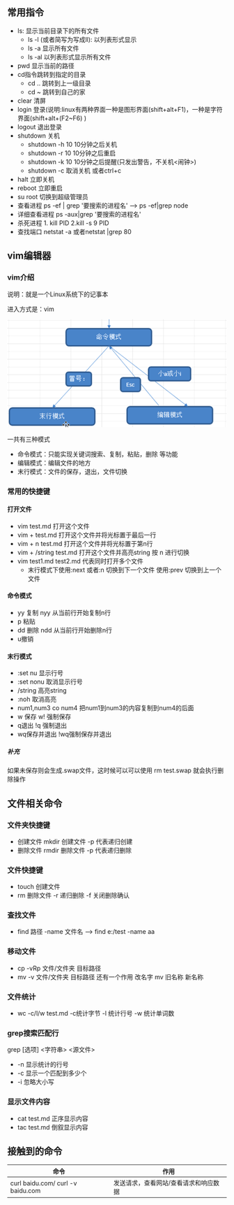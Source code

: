 ## 常用指令

* ls: 显示当前目录下的所有文件
  * ls -l (或者简写为写成ll): 以列表形式显示
  * ls -a 显示所有文件
  * ls -al 以列表形式显示所有文件
* pwd 显示当前的路径
* cd指令跳转到指定的目录 
  * cd .. 跳转到上一级目录
  * cd ~ 跳转到自己的家 
* clear 清屏
*  login 登录(说明:linux有两种界面一种是图形界面(shift+alt+F1)，一种是字符界面(shift+alt+(F2~F6) )
* logout 退出登录
* shutdown 关机
  * shutdown -h 10 10分钟之后关机
  * shutdown -r 10 10分钟之后重启
  * shutdown -k 10 10分钟之后提醒(只发出警告，不关机<闹钟>)
  * shutdown -c 取消关机 或者ctrl+c
* halt 立即关机
* reboot 立即重启
* su root 切换到超级管理员
* 查看进程 ps -ef | grep '要搜索的进程名'  --> ps -ef|grep node
* 详细查看进程 ps -aux|grep '要搜索的进程名'
* 杀死进程 1. kill PID  2.kill -s 9 PID
* 查找端口 netstat -a 或者netstat |grep 80

## vim编辑器

### vim介绍

说明：就是一个Linux系统下的记事本

进入方式是：vim

![vim编辑器模式](.\picture\vim编辑器模式.jpg)

一共有三种模式

* 命令模式：只能实现关键词搜索、复制，粘贴，删除 等功能
* 编辑模式：编辑文件的地方
* 末行模式：文件的保存，退出，文件切换

### 常用的快捷键

#### 打开文件

* vim test.md 打开这个文件
* vim + test.md 打开这个文件并将光标置于最后一行
* vim + n test.md 打开这个文件并将光标置于第n行
* vim + /string test.md 打开这个文件并高亮string 按 n 进行切换 
* vim test1.md test2.md 代表同时打开多个文件 
  * 末行模式下使用:next 或者:n 切换到下一个文件 使用:prev 切换到上一个文件

#### 命令模式

* yy 复制    nyy 从当前行开始复制n行
* p 粘贴  
* dd 删除 ndd 从当前行开始删除n行
* u撤销

#### 末行模式

* :set nu 显示行号
* :set nonu  取消显示行号
* /string 高亮string
* :noh 取消高亮
* num1,num3 co num4 把num1到num3的内容复制到num4的后面
* w 保存 w! 强制保存
* q退出 !q 强制退出
* wq保存并退出 !wq强制保存并退出

##### 补充

如果未保存则会生成.swap文件，这时候可以可以使用 rm test.swap 就会执行删除操作

## 文件相关命令

### 文件夹快捷键

* 创建文件 mkdir 创建文件  -p 代表递归创建
* 删除文件 rmdir 删除文件  -p 代表递归删除

### 文件快捷键

* touch 创建文件
* rm 删除文件 -r 递归删除 -f 关闭删除确认

### 查找文件

* find 路径  -name  文件名  --> find e:/test -name aa

### 移动文件

* cp -vRp  文件/文件夹 目标路径
* mv -v 文件/文件夹 目标路径  还有一个作用 改名字 mv 旧名称 新名称

### 文件统计

* wc -c/l/w test.md    -c统计字节 -l 统计行号 -w 统计单词数

### grep搜索匹配行

grep [选项] <字符串> <源文件> 

* -n 显示统计的行号
* -c 显示一个匹配到多少个
* -i 忽略大小写

### 显示文件内容
* cat test.md 正序显示内容
* tac test.md 倒叙显示内容

## 接触到的命令

| 命令                              | 作用                                  |
| --------------------------------- | ------------------------------------- |
| curl baidu.com/ curl -v baidu.com | 发送请求，查看网站/查看请求和响应数据 |

